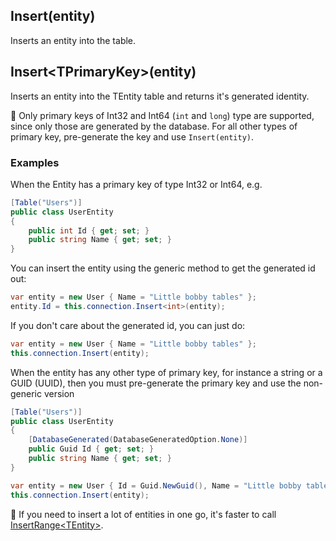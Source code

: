 ## Insert(entity)
Inserts an entity into the table.

## Insert&lt;TPrimaryKey&gt;(entity)
Inserts an entity into the TEntity table and returns it's generated identity.

:memo: Only primary keys of Int32 and Int64 (`int` and `long`) type are supported, since only those are generated by the database. For all other types of primary key, pre-generate the key and use `Insert(entity)`.

### Examples
When the Entity has a primary key of type Int32 or Int64, e.g.
```csharp
[Table("Users")]
public class UserEntity
{
    public int Id { get; set; }
    public string Name { get; set; }
}
```

You can insert the entity using the generic method to get the generated id out:
```csharp
var entity = new User { Name = "Little bobby tables" };
entity.Id = this.connection.Insert<int>(entity);
```

If you don't care about the generated id, you can just do:
```csharp
var entity = new User { Name = "Little bobby tables" };
this.connection.Insert(entity);
```

When the entity has any other type of primary key, for instance a string or a GUID (UUID), then you must pre-generate the primary key and use the non-generic version

```csharp
[Table("Users")]
public class UserEntity
{
    [DatabaseGenerated(DatabaseGeneratedOption.None)]
    public Guid Id { get; set; }
    public string Name { get; set; }
}
```

```csharp
var entity = new User { Id = Guid.NewGuid(), Name = "Little bobby tables" };
this.connection.Insert(entity);
```

:memo: If you need to insert a lot of entities in one go, it's faster to call [InsertRange&lt;TEntity&gt;](InsertRange.md).